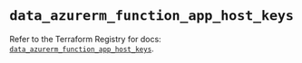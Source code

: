 # `data_azurerm_function_app_host_keys`

Refer to the Terraform Registry for docs: [`data_azurerm_function_app_host_keys`](https://registry.terraform.io/providers/hashicorp/azurerm/4.4.0/docs/data-sources/function_app_host_keys).
